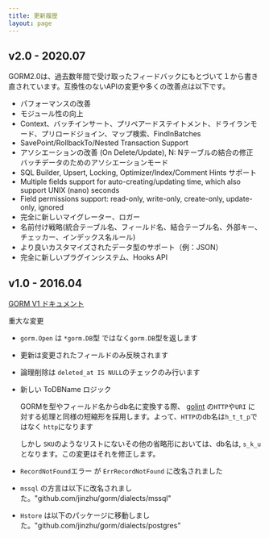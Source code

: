 ```yaml
---
title: 更新履歴
layout: page
---
```


## v2.0 - 2020.07

GORM2.0は、過去数年間で受け取ったフィードバックにもとづいて１から書き直されています。互換性のないAPIの変更や多くの改善点は以下です。

* パフォーマンスの改善
* モジュール性の向上
* Context、バッチインサート、プリペアードステイトメント、ドライランモード、プリロードジョイン、マップ検索、FindInBatches
* SavePoint/RollbackTo/Nested Transaction Support
* アソシエーションの改善 (On Delete/Update), N: Nテーブルの結合の修正 バッチデータのためのアソシエーションモード
* SQL Builder, Upsert, Locking, Optimizer/Index/Comment Hints サポート
* Multiple fields support for auto-creating/updating time, which also support UNIX (nano) seconds
* Field permissions support: read-only, write-only, create-only, update-only, ignored
* 完全に新しいマイグレーター、ロガー
* 名前付け戦略(統合テーブル名、フィールド名、結合テーブル名、外部キー、チェッカー、インデックス名ルール)
* より良いカスタマイズされたデータ型のサポート（例：JSON）
* 完全に新しいプラグインシステム、Hooks API

## v1.0 - 2016.04

[GORM V1 ドキュメント](https://v1.gorm.io)

重大な変更

* `gorm.Open` は `*gorm.DB`型 ではなく`gorm.DB`型を返します

* 更新は変更されたフィールドのみ反映されます

* 論理削除は `deleted_at IS NULL`のチェックのみ行います

* 新しい ToDBName ロジック

  GORMを型やフィールド名からdb名に変換する際、 [golint](https://github.com/golang/lint/blob/master/lint.go#L702) の`HTTP`や`URI` に対する処理と同様の短縮形を採用します。よって、`HTTP`のdb名は`h_t_t_p`ではなく `http`になります

  しかし `SKU`のようなリストにないその他の省略形においては、db名は, `s_k_u`となります。この変更はそれを修正します。

* `RecordNotFound`エラー が `ErrRecordNotFound` に改名されました

* `mssql` の方言は以下に改名されました。"github.com/jinzhu/gorm/dialects/mssql"

* `Hstore` は以下のパッケージに移動しました。"github.com/jinzhu/gorm/dialects/postgres"
